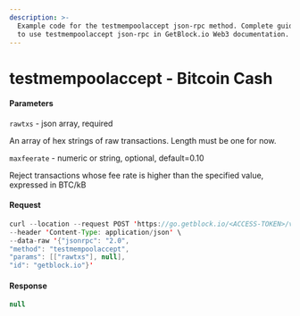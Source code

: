 ```yaml
---
description: >-
  Example code for the testmempoolaccept json-rpc method. Сomplete guide on how
  to use testmempoolaccept json-rpc in GetBlock.io Web3 documentation.
---
```


# testmempoolaccept - Bitcoin Cash

#### Parameters

`rawtxs` - json array, required

An array of hex strings of raw transactions. Length must be one for now.

`maxfeerate` - numeric or string, optional, default=0.10

Reject transactions whose fee rate is higher than the specified value, expressed in BTC/kB

#### Request

```java
curl --location --request POST 'https://go.getblock.io/<ACCESS-TOKEN>/v1/mainnet/' \
--header 'Content-Type: application/json' \
--data-raw '{"jsonrpc": "2.0",
"method": "testmempoolaccept",
"params": [["rawtxs"], null],
"id": "getblock.io"}'
```

#### Response

```java
null
```
